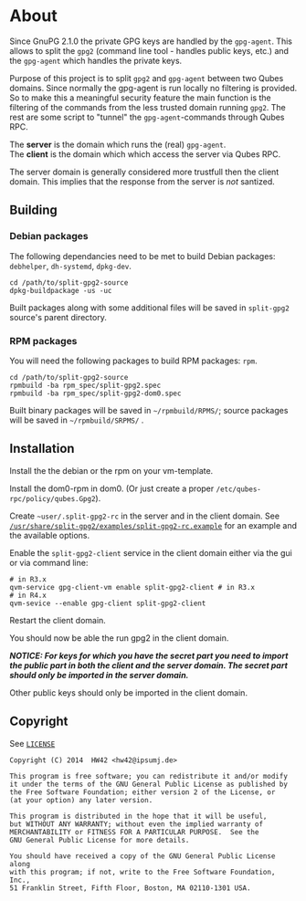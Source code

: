 # About

Since GnuPG 2.1.0 the private GPG keys are handled by the `gpg-agent`. This
allows to split the `gpg2` (command line tool - handles public keys, etc.) and the
`gpg-agent` which handles the private keys.

Purpose of this project is to split `gpg2` and `gpg-agent` between two Qubes domains.
Since normally the gpg-agent is run locally no filtering is provided. So to make this
a meaningful security feature the main function is the filtering of the commands from
the less trusted domain running `gpg2`. The rest are some script to "tunnel" the
`gpg-agent`-commands through Qubes RPC.

The **server** is the domain which runs the (real) `gpg-agent`.  
The **client** is the domain which which access the server via Qubes RPC.

The server domain is generally considered more trustfull then the client domain.
This implies that the response from the server is _not_ santized.


## Building

### Debian packages

The following dependancies need to be met to build Debian packages: `debhelper`, `dh-systemd`, `dpkg-dev`.
 
```
cd /path/to/split-gpg2-source
dpkg-buildpackage -us -uc
```

Built packages along with some additional files will be saved in `split-gpg2` source's
parent directory.

### RPM packages

You will need the following packages to build RPM packages: `rpm`.

```
cd /path/to/split-gpg2-source
rpmbuild -ba rpm_spec/split-gpg2.spec
rpmbuild -ba rpm_spec/split-gpg2-dom0.spec
```

Built binary packages will be saved in `~/rpmbuild/RPMS/`; source packages will be
saved in `~/rpmbuild/SRPMS/` .

## Installation

Install the the debian or the rpm on your vm-template.

Install the dom0-rpm in dom0. (Or just create a proper
`/etc/qubes-rpc/policy/qubes.Gpg2`).

Create `~user/.split-gpg2-rc` in the server and in the client domain.
See [`/usr/share/split-gpg2/examples/split-gpg2-rc.example`](./split-gpg2-rc.example) for an example and the
available options.

Enable the `split-gpg2-client` service in the client domain either via the gui or
via command line:

```
# in R3.x
qvm-service gpg-client-vm enable split-gpg2-client # in R3.x
# in R4.x
qvm-sevice --enable gpg-client split-gpg2-client
```

Restart the client domain.

You should now be able the run gpg2 in the client domain.

***NOTICE: For keys for which you have the _secret_ part you need to import the _public_
part in both the client and the server domain. The secret part should only be
imported in the server domain.***

Other public keys should only be imported in the client domain.

## Copyright

See [`LICENSE`](./LICENSE)

```
Copyright (C) 2014  HW42 <hw42@ipsumj.de>

This program is free software; you can redistribute it and/or modify
it under the terms of the GNU General Public License as published by
the Free Software Foundation; either version 2 of the License, or
(at your option) any later version.

This program is distributed in the hope that it will be useful,
but WITHOUT ANY WARRANTY; without even the implied warranty of
MERCHANTABILITY or FITNESS FOR A PARTICULAR PURPOSE.  See the
GNU General Public License for more details.

You should have received a copy of the GNU General Public License along
with this program; if not, write to the Free Software Foundation, Inc.,
51 Franklin Street, Fifth Floor, Boston, MA 02110-1301 USA.
```
